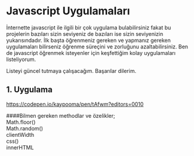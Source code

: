 # Javascript Uygulamaları
İnternette javascript ile ilgili bir çok uygulama bulabilirsiniz fakat bu projelerin bazıları sizin seviyeniz de bazıları ise sizin seviyenizin yukarısındadır. İlk başta öğrenmeniz gereken ve yapmanız gereken uygulamaları bilirseniz öğrenme süreçini ve zorluğunu azaltabilirsiniz. Ben de javascript öğrenmek isteyenler için keşfettiğim kolay uygulamaları listeliyorum.

Listeyi güncel tutmaya çalışacağım.
Başarılar dilerim. 

## 1. Uygulama
https://codepen.io/kaypooma/pen/tAfwm?editors=0010

####Bilmen gereken methodlar ve özelikler; <br>
Math.floor() <br>
Math.random()<br>
clientWidth<br>
css()<br>
innerHTML <br>


